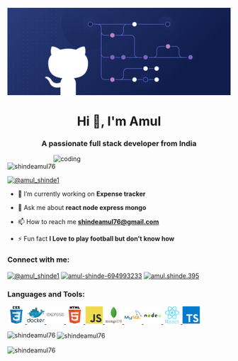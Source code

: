 ![logo](https://github.com/shindeamul76/shindeamul76/blob/main/gotchas-git-github-banner-1.png)
<h1 align="center">Hi 👋, I'm Amul</h1>
<h3 align="center">A passionate full stack developer from India</h3>

<img align="right" alt="coding" width="400" src="https://camo.githubusercontent.com/505c2c03a5b20dcc664ce9a0dbdce638ea0a8a85fc39e613c0f4a2f545dd67b1/68747470733a2f2f6d69726f2e6d656469756d2e636f6d2f6d61782f3638302f302a37513379765349765f7430696f4a2d5a2e676966">

<p align="left"> <img src="https://komarev.com/ghpvc/?username=shindeamul76&label=Profile%20views&color=0e75b6&style=flat" alt="shindeamul76" /> </p>

<p align="left"> <a href="https://twitter.com/@amul_shinde1" target="blank"><img src="https://img.shields.io/twitter/follow/@amul_shinde1?logo=twitter&style=for-the-badge" alt="@amul_shinde1" /></a> </p>

- 🔭 I’m currently working on **Expense tracker**

- 💬 Ask me about **react node express mongo**

- 📫 How to reach me **shindeamul76@gmail.com**

- ⚡ Fun fact **I Love to play football but don't know how**

<h3 align="left">Connect with me:</h3>
<p align="left">
<a href="https://twitter.com/@amul_shinde1" target="blank"><img align="center" src="https://raw.githubusercontent.com/rahuldkjain/github-profile-readme-generator/master/src/images/icons/Social/twitter.svg" alt="@amul_shinde1" height="30" width="40" /></a>
<a href="https://linkedin.com/in/amul-shinde-694993233" target="blank"><img align="center" src="https://raw.githubusercontent.com/rahuldkjain/github-profile-readme-generator/master/src/images/icons/Social/linked-in-alt.svg" alt="amul-shinde-694993233" height="30" width="40" /></a>
<a href="https://instagram.com/amul.shinde.395" target="blank"><img align="center" src="https://raw.githubusercontent.com/rahuldkjain/github-profile-readme-generator/master/src/images/icons/Social/instagram.svg" alt="amul.shinde.395" height="30" width="40" /></a>
</p>

<h3 align="left">Languages and Tools:</h3>
<p align="left"> <a href="https://www.w3schools.com/css/" target="_blank" rel="noreferrer"> <img src="https://raw.githubusercontent.com/devicons/devicon/master/icons/css3/css3-original-wordmark.svg" alt="css3" width="40" height="40"/> </a> <a href="https://www.docker.com/" target="_blank" rel="noreferrer"> <img src="https://raw.githubusercontent.com/devicons/devicon/master/icons/docker/docker-original-wordmark.svg" alt="docker" width="40" height="40"/> </a> <a href="https://expressjs.com" target="_blank" rel="noreferrer"> <img src="https://raw.githubusercontent.com/devicons/devicon/master/icons/express/express-original-wordmark.svg" alt="express" width="40" height="40"/> </a> <a href="https://www.w3.org/html/" target="_blank" rel="noreferrer"> <img src="https://raw.githubusercontent.com/devicons/devicon/master/icons/html5/html5-original-wordmark.svg" alt="html5" width="40" height="40"/> </a> <a href="https://developer.mozilla.org/en-US/docs/Web/JavaScript" target="_blank" rel="noreferrer"> <img src="https://raw.githubusercontent.com/devicons/devicon/master/icons/javascript/javascript-original.svg" alt="javascript" width="40" height="40"/> </a> <a href="https://www.mongodb.com/" target="_blank" rel="noreferrer"> <img src="https://raw.githubusercontent.com/devicons/devicon/master/icons/mongodb/mongodb-original-wordmark.svg" alt="mongodb" width="40" height="40"/> </a> <a href="https://www.mysql.com/" target="_blank" rel="noreferrer"> <img src="https://raw.githubusercontent.com/devicons/devicon/master/icons/mysql/mysql-original-wordmark.svg" alt="mysql" width="40" height="40"/> </a> <a href="https://nodejs.org" target="_blank" rel="noreferrer"> <img src="https://raw.githubusercontent.com/devicons/devicon/master/icons/nodejs/nodejs-original-wordmark.svg" alt="nodejs" width="40" height="40"/> </a> <a href="https://reactjs.org/" target="_blank" rel="noreferrer"> <img src="https://raw.githubusercontent.com/devicons/devicon/master/icons/react/react-original-wordmark.svg" alt="react" width="40" height="40"/> </a> <a href="https://www.typescriptlang.org/" target="_blank" rel="noreferrer"> <img src="https://raw.githubusercontent.com/devicons/devicon/master/icons/typescript/typescript-original.svg" alt="typescript" width="40" height="40"/> </a> </p>

<p><img align="left" src="https://github-readme-stats.vercel.app/api/top-langs?username=shindeamul76&show_icons=true&locale=en&layout=compact" alt="shindeamul76" /></p>

<p>&nbsp;<img align="center" src="https://github-readme-stats.vercel.app/api?username=shindeamul76&show_icons=true&locale=en" alt="shindeamul76" /></p>

<p><img align="center" src="https://github-readme-streak-stats.herokuapp.com/?user=shindeamul76&" alt="shindeamul76" /></p>
